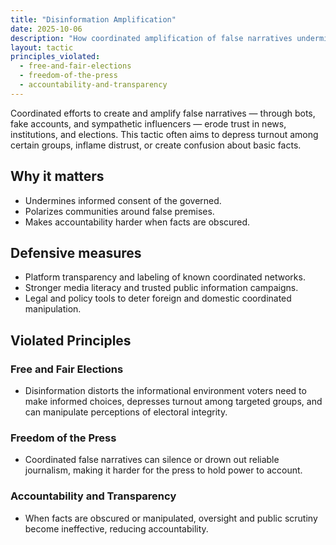 ```yaml
---
title: "Disinformation Amplification"
date: 2025-10-06
description: "How coordinated amplification of false narratives undermines public trust and elections."
layout: tactic
principles_violated:
  - free-and-fair-elections
  - freedom-of-the-press
  - accountability-and-transparency
---
```


Coordinated efforts to create and amplify false narratives — through bots, fake accounts, and sympathetic influencers — erode trust in news, institutions, and elections. This tactic often aims to depress turnout among certain groups, inflame distrust, or create confusion about basic facts.

## Why it matters

- Undermines informed consent of the governed.
- Polarizes communities around false premises.
- Makes accountability harder when facts are obscured.

## Defensive measures

- Platform transparency and labeling of known coordinated networks.
- Stronger media literacy and trusted public information campaigns.
- Legal and policy tools to deter foreign and domestic coordinated manipulation.

## Violated Principles

### Free and Fair Elections
- Disinformation distorts the informational environment voters need to make informed choices, depresses turnout among targeted groups, and can manipulate perceptions of electoral integrity.

### Freedom of the Press
- Coordinated false narratives can silence or drown out reliable journalism, making it harder for the press to hold power to account.

### Accountability and Transparency
- When facts are obscured or manipulated, oversight and public scrutiny become ineffective, reducing accountability.
